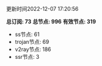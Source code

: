 更新时间2022-12-07 17:20:56

**总订阅: 73**
**总节点: 996**
**有效节点: 319**
- ss节点: 61
- trojan节点: 69
- v2ray节点: 186
- ssr节点: 3
